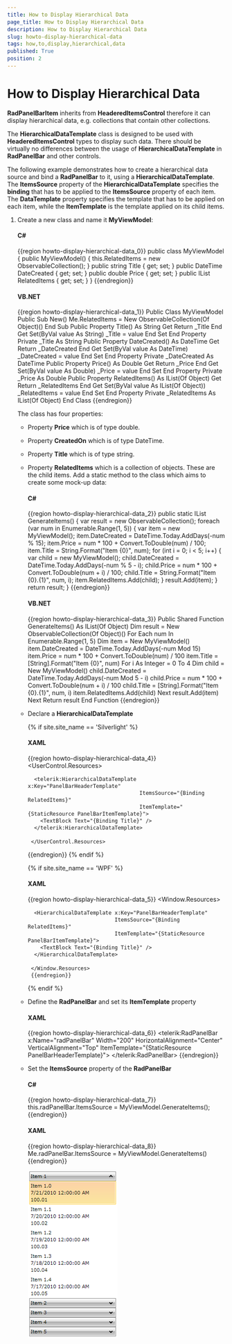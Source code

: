 ```yaml
---
title: How to Display Hierarchical Data
page_title: How to Display Hierarchical Data
description: How to Display Hierarchical Data
slug: howto-display-hierarchical-data
tags: how,to,display,hierarchical,data
published: True
position: 2
---
```


# How to Display Hierarchical Data

__RadPanelBarItem__ inherits from __HeaderedItemsControl__ therefore it can display hierarchical data, e.g. collections that contain other collections.

The __HierarchicalDataTemplate__ class is designed to be used with __HeaderedItemsControl__ types to display such data. There should be virtually no differences between the usage of __HierarchicalDataTemplate__ in __RadPanelBar__ and other controls.				

The following example demonstrates how to create a hierarchical data source and bind a __RadPanelBar__ to it, using a __HierarchicalDataTemplate__. The __ItemsSource__ property of the __HierarchicalDataTemplate__ specifies the __binding__ that has to be applied to the __ItemsSource__ property of each item. The __DataTemplate__ property specifies the template that has to be applied on each item, while the __ItemTemplate__ is the template applied on its child items.				

1. Create a new class and name it __MyViewModel__:					  

	#### __C#__
	{{region howto-display-hierarchical-data_0}}
		public class MyViewModel
		 {
		  public MyViewModel()
		  {
		   this.RelatedItems = new ObservableCollection<object>();
		  }
		  public string Title { get; set; }
		  public DateTime DateCreated { get; set; }
		  public double Price { get; set; }
		  public IList<object> RelatedItems { get; set; }
		 }
	{{endregion}}

	#### __VB.NET__
	{{region howto-display-hierarchical-data_1}}
		Public Class MyViewModel
		 Public Sub New()
		  Me.RelatedItems = New ObservableCollection(Of Object)()
		 End Sub
		 Public Property Title() As String
		  Get
		   Return _Title
		  End Get
		  Set(ByVal value As String)
		   _Title = value
		  End Set
		 End Property
		 Private _Title As String
		 Public Property DateCreated() As DateTime
		  Get
		   Return _DateCreated
		  End Get
		  Set(ByVal value As DateTime)
		   _DateCreated = value
		  End Set
		 End Property
		 Private _DateCreated As DateTime
		 Public Property Price() As Double
		  Get
		   Return _Price
		  End Get
		  Set(ByVal value As Double)
		   _Price = value
		  End Set
		 End Property
		 Private _Price As Double
		 Public Property RelatedItems() As IList(Of Object)
		  Get
		   Return _RelatedItems
		  End Get
		  Set(ByVal value As IList(Of Object))
		   _RelatedItems = value
		  End Set
		 End Property
		 Private _RelatedItems As IList(Of Object)
		End Class
	{{endregion}}

	The class has four properties:							  

	* Property __Price__ which is of type double.

	* Property __CreatedOn__ which is of type DateTime.

	* Property __Title__ which is of type string.

	* Property __RelatedItems__ which is a collection of objects. These are the child items. Add a static method to the class which aims to create some mock-up data:

		#### __C#__
		{{region howto-display-hierarchical-data_2}}
			public static IList<object> GenerateItems()
			{
			 var result = new ObservableCollection<object>();
			 foreach (var num in Enumerable.Range(1, 5))
			 {
			  var item = new MyViewModel();
			  item.DateCreated = DateTime.Today.AddDays(-num % 15);
			  item.Price = num * 100 + Convert.ToDouble(num) / 100;
			  item.Title = String.Format("Item {0}", num);
			  for (int i = 0; i < 5; i++)
			  {
			   var child = new MyViewModel();
			   child.DateCreated = DateTime.Today.AddDays(-num % 5 - i);
			   child.Price = num * 100 + Convert.ToDouble(num + i) / 100;
			   child.Title = String.Format("Item {0}.{1}", num, i);
			   item.RelatedItems.Add(child);
			  }
			  result.Add(item);
			 }
			 return result;
			}
		{{endregion}}
		
		#### __VB.NET__
		{{region howto-display-hierarchical-data_3}}
			Public Shared Function GenerateItems() As IList(Of Object)
			 Dim result = New ObservableCollection(Of Object)()
			 For Each num In Enumerable.Range(1, 5)
			  Dim item = New MyViewModel()
			  item.DateCreated = DateTime.Today.AddDays(-num Mod 15)
			  item.Price = num * 100 + Convert.ToDouble(num) / 100
			  item.Title = [String].Format("Item {0}", num)
			  For i As Integer = 0 To 4
			   Dim child = New MyViewModel()
			   child.DateCreated = DateTime.Today.AddDays(-num Mod 5 - i)
			   child.Price = num * 100 + Convert.ToDouble(num + i) / 100
			   child.Title = [String].Format("Item {0}.{1}", num, i)
			   item.RelatedItems.Add(child)
			  Next
			  result.Add(item)
			 Next
			 Return result
			End Function
		{{endregion}}	
		
1. Declare a __HierarchicalDataTemplate__ 

	{% if site.site_name == 'Silverlight' %}
	#### __XAML__
	{{region howto-display-hierarchical-data_4}}
		<UserControl.Resources>
		 <DataTemplate x:Key="PanelBarItemTemplate">
		  <StackPanel>
		   <TextBlock Text="{Binding Title}"/>
		   <TextBlock Text="{Binding DateCreated}"/>
		   <TextBlock Text="{Binding Price}"/>
		  </StackPanel>
		 </DataTemplate>
		
		 <telerik:HierarchicalDataTemplate x:Key="PanelBarHeaderTemplate"
										   ItemsSource="{Binding RelatedItems}"
										   ItemTemplate="{StaticResource PanelBarItemTemplate}">
		   <TextBlock Text="{Binding Title}" />
		 </telerik:HierarchicalDataTemplate>
		
		</UserControl.Resources>
	{{endregion}}
	{% endif %}

	{% if site.site_name == 'WPF' %}
	#### __XAML__
	{{region howto-display-hierarchical-data_5}}
		<Window.Resources>
		 <DataTemplate x:Key="PanelBarItemTemplate">
		  <StackPanel>
		   <TextBlock Text="{Binding Title}"/>
		   <TextBlock Text="{Binding DateCreated}"/>
		   <TextBlock Text="{Binding Price}"/>
		  </StackPanel>
		 </DataTemplate>
		
		 <HierarchicalDataTemplate x:Key="PanelBarHeaderTemplate"
								   ItemsSource="{Binding RelatedItems}"
								   ItemTemplate="{StaticResource PanelBarItemTemplate}">
		   <TextBlock Text="{Binding Title}" />
		 </HierarchicalDataTemplate>
		
		</Window.Resources>
		{{endregion}}
	{% endif %}

1. Define the __RadPanelBar__ and set its __ItemTemplate__ property					  

	#### __XAML__
	{{region howto-display-hierarchical-data_6}}
		<telerik:RadPanelBar x:Name="radPanelBar" Width="200" 
									   HorizontalAlignment="Center" VerticalAlignment="Top"
									   ItemTemplate="{StaticResource PanelBarHeaderTemplate}">
		</telerik:RadPanelBar>
	{{endregion}}

1. Set the __ItemsSource__ property of the __RadPanelBar__

	#### __C#__
	{{region howto-display-hierarchical-data_7}}
		this.radPanelBar.ItemsSource = MyViewModel.GenerateItems();
	{{endregion}}

	#### __XAML__
	{{region howto-display-hierarchical-data_8}}
		Me.radPanelBar.ItemsSource = MyViewModel.GenerateItems()
	{{endregion}}

	![](images/PanelBar_HierarchicalData.png)